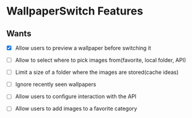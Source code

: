# WallpaperSwitch Features 

## Wants 

- [x] Allow users to preview a wallpaper before switching it
- [ ] Allow to select where to pick images from(favorite, local folder, API) 
- [ ] Limit a size of a folder where the images are stored(cache ideas)
- [ ] Ignore recently seen wallpapers 
- [ ] Allow users to configure interaction with the API
- [ ] Allow users to add images to a favorite category





